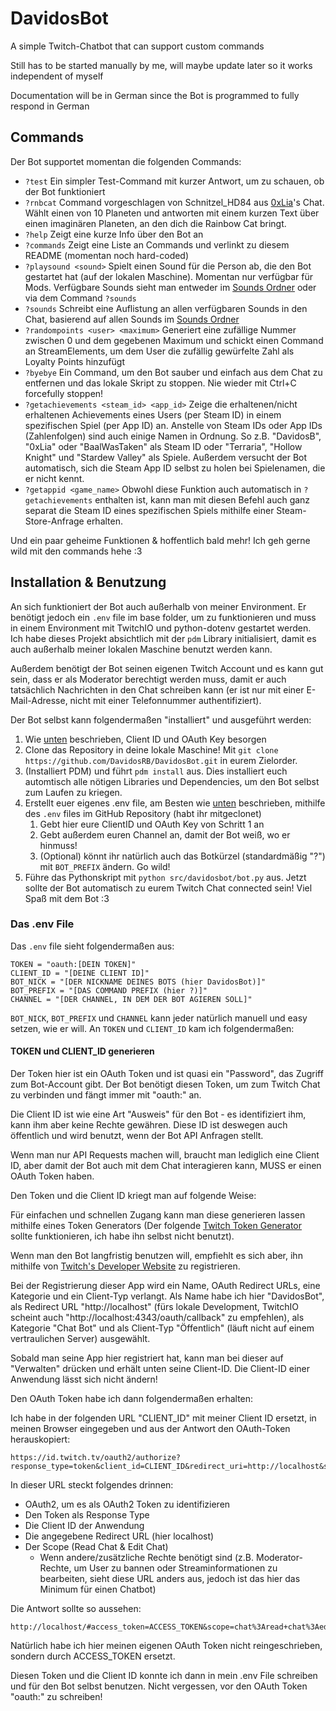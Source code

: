# DavidosBot
A simple Twitch-Chatbot that can support custom commands

Still has to be started manually by me, will maybe update later so it works independent of myself

Documentation will be in German since the Bot is programmed to fully respond in German

## Commands
Der Bot supportet momentan die folgenden Commands:
- `?test`
Ein simpler Test-Command mit kurzer Antwort, um zu schauen, ob der Bot funktioniert
- `?rnbcat` 
Command vorgeschlagen von Schnitzel_HD84 aus [0xLia](https://www.twitch.tv/0xlia)'s Chat.
Wählt einen von 10 Planeten und antworten mit einem kurzen Text über einen imaginären Planeten, an den dich die Rainbow Cat bringt.
- `?help`
Zeigt eine kurze Info über den Bot an
- `?commands`
Zeigt eine Liste an Commands und verlinkt zu diesem README (momentan noch hard-coded)
- `?playsound <sound>`
Spielt einen Sound für die Person ab, die den Bot gestartet hat (auf der lokalen Maschine). Momentan nur verfügbar für Mods. Verfügbare Sounds sieht man entweder im [Sounds Ordner](sounds/) oder via dem Command `?sounds`
- `?sounds`
Schreibt eine Auflistung an allen verfügbaren Sounds in den Chat, basierend auf allen Sounds im [Sounds Ordner](sounds/)
- `?randompoints <user> <maximum>`
Generiert eine zufällige Nummer zwischen 0 und dem gegebenen Maximum und schickt einen Command an StreamElements, um dem User die zufällig gewürfelte Zahl als Loyalty Points hinzufügt
- `?byebye`
Ein Command, um den Bot sauber und einfach aus dem Chat zu entfernen und das lokale Skript zu stoppen. Nie wieder mit Ctrl+C forcefully stoppen!
- `?getachievements <steam_id> <app_id>`
Zeige die erhaltenen/nicht erhaltenen Achievements eines Users (per Steam ID) in einem spezifischen Spiel (per App ID) an. Anstelle von Steam IDs oder App IDs (Zahlenfolgen) sind auch einige Namen in Ordnung. So z.B. "DavidosB", "0xLia" oder "BaalWasTaken" als Steam ID oder "Terraria", "Hollow Knight" und "Stardew Valley" als Spiele. Außerdem versucht der Bot automatisch, sich die Steam App ID selbst zu holen bei Spielenamen, die er nicht kennt. 
- `?getappid <game_name>`
Obwohl diese Funktion auch automatisch in `?getachievements` enthalten ist, kann man mit diesen Befehl auch ganz separat die Steam ID eines spezifischen Spiels mithilfe einer Steam-Store-Anfrage erhalten.

Und ein paar geheime Funktionen & hoffentlich bald mehr! Ich geh gerne wild mit den commands hehe :3

## Installation & Benutzung
An sich funktioniert der Bot auch außerhalb von meiner Environment. Er benötigt jedoch ein `.env` file im base folder, um zu funktionieren und muss in einem Environment mit TwitchIO und python-dotenv gestartet werden. Ich habe dieses Projekt absichtlich mit der `pdm` Library initialisiert, damit es auch außerhalb meiner lokalen Maschine benutzt werden kann.

Außerdem benötigt der Bot seinen eigenen Twitch Account und es kann gut sein, dass er als Moderator berechtigt werden muss, damit er auch tatsächlich Nachrichten in den Chat schreiben kann (er ist nur mit einer E-Mail-Adresse, nicht mit einer Telefonnummer authentifiziert).

Der Bot selbst kann folgendermaßen "installiert" und ausgeführt werden:

1. Wie [unten](#token-und-client_id-generieren) beschrieben, Client ID und OAuth Key besorgen
2. Clone das Repository in deine lokale Maschine! Mit `git clone https://github.com/DavidosRB/DavidosBot.git` in eurem Zielorder.
3. (Installiert PDM) und führt `pdm install` aus. Dies installiert euch automtisch alle nötigen Libraries und Dependencies, um den Bot selbst zum Laufen zu kriegen.
4. Erstellt euer eigenes .env file, am Besten wie [unten](#das-env-file) beschrieben, mithilfe des `.env` files im GitHub Repository (habt ihr mitgeclonet)
   1. Gebt hier eure ClientID und OAuth Key von Schritt 1 an
   2. Gebt außerdem euren Channel an, damit der Bot weiß, wo er hinmuss!
   3. (Optional) könnt ihr natürlich auch das Botkürzel (standardmäßig "?")  mit `BOT_PREFIX` ändern. Go wild!
5. Führe das Pythonskript mit `python src/davidosbot/bot.py` aus. Jetzt sollte der Bot automatisch zu eurem Twitch Chat connected sein! Viel Spaß mit dem Bot :3


### Das .env File
Das `.env` file sieht folgendermaßen aus:

```
TOKEN = "oauth:[DEIN TOKEN]"
CLIENT_ID = "[DEINE CLIENT ID]"
BOT_NICK = "[DER NICKNAME DEINES BOTS (hier DavidosBot)]"
BOT_PREFIX = "[DAS COMMAND PREFIX (hier ?)]"
CHANNEL = "[DER CHANNEL, IN DEM DER BOT AGIEREN SOLL]"
```

`BOT_NICK`, `BOT_PREFIX` und `CHANNEL` kann jeder natürlich manuell und easy setzen, wie er will. An `TOKEN` und `CLIENT_ID` kam ich folgendermaßen:

#### TOKEN und CLIENT_ID generieren
Der Token hier ist ein OAuth Token und ist quasi ein "Password", das Zugriff zum Bot-Account gibt. Der Bot benötigt diesen Token, um zum Twitch Chat zu verbinden und fängt immer mit "oauth:" an. 

Die Client ID ist wie eine Art "Ausweis" für den Bot - es identifiziert ihm, kann ihm aber keine Rechte gewähren. Diese ID ist deswegen auch öffentlich und wird benutzt, wenn der Bot API Anfragen stellt.

Wenn man nur API Requests machen will, braucht man lediglich eine Client ID, aber damit der Bot auch mit dem Chat interagieren kann, MUSS er einen OAuth Token haben.

Den Token und die Client ID kriegt man auf folgende Weise:

Für einfachen und schnellen Zugang kann man diese generieren lassen mithilfe eines Token Generators (Der folgende [Twitch Token Generator](https://twitchtokengenerator.com/) sollte funktionieren, ich habe ihn selbst nicht benutzt).

Wenn man den Bot langfristig benutzen will, empfiehlt es sich aber, ihn mithilfe von [Twitch's Developer Website](https://dev.twitch.tv/console/apps/create) zu registrieren. 

Bei der Registrierung dieser App wird ein Name, OAuth Redirect URLs, eine Kategorie und ein Client-Typ verlangt. Als Name habe ich hier "DavidosBot", als Redirect URL "http://localhost" (fürs lokale Development, TwitchIO scheint auch "http://localhost:4343/oauth/callback" zu empfehlen), als Kategorie "Chat Bot" und als Client-Typ "Öffentlich" (läuft nicht auf einem vertraulichen Server) ausgewählt.

Sobald man seine App hier registriert hat, kann man bei dieser auf "Verwalten" drücken und erhält unten seine Client-ID. Die Client-ID einer Anwendung lässt sich nicht ändern!

Den OAuth Token habe ich dann folgendermaßen erhalten:

Ich habe in der folgenden URL "CLIENT_ID" mit meiner Client ID ersetzt, in meinen Browser eingegeben und aus der Antwort den OAuth-Token herauskopiert:

```
https://id.twitch.tv/oauth2/authorize?response_type=token&client_id=CLIENT_ID&redirect_uri=http://localhost&scope=chat:read+chat:edit
```

In dieser URL steckt folgendes drinnen:
- OAuth2, um es als OAuth2 Token zu identifizieren
- Den Token als Response Type
- Die Client ID der Anwendung
- Die angegebene Redirect URL (hier localhost)
- Der Scope (Read Chat & Edit Chat) 
  - Wenn andere/zusätzliche Rechte benötigt sind (z.B. Moderator-Rechte, um User zu bannen oder Streaminformationen zu bearbeiten, sieht diese URL anders aus, jedoch ist das hier das Minimum für einen Chatbot)

Die Antwort sollte so aussehen:
```
http://localhost/#access_token=ACCESS_TOKEN&scope=chat%3Aread+chat%3Aedit&token_type=bearer
```

Natürlich habe ich hier meinen eigenen OAuth Token nicht reingeschrieben, sondern durch ACCESS_TOKEN ersetzt.

Diesen Token und die Client ID konnte ich dann in mein .env File schreiben und für den Bot selbst benutzen. Nicht vergessen, vor den OAuth Token "oauth:" zu schreiben!